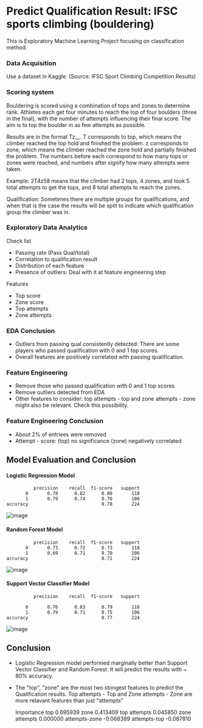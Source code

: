 # Predict Qualification Result: IFSC sports climbing (bouldering)

This is Exploratory Machine Learning Project focusing on classification method.

### Data Acquisition
Use a dataset in Kaggle. (Source: IFSC Sport Climbing Competition Results)

### Scoring system
Bouldering is scored using a combination of tops and zones to determine rank. Athletes each get four minutes to reach the top of four boulders (three in the final), with the number of attempts influencing their final score. The aim is to top the boulder in as few attempts as possible.

Results are in the format Tz__. T corresponds to top, which means the climber reached the top hold and finished the problem. z corresponds to zone, which means the climber reached the zone hold and partially finished the problem. The numbers before each correspond to how many tops or zones were reached, and numbers after signify how many attempts were taken.

Example: 2T4z58 means that the climber had 2 tops, 4 zones, and took 5 total attempts to get the tops, and 8 total attempts to reach the zones.

Qualification: Sometimes there are multiple groups for qualifications, and when that is the case the results will be split to indicate which qualification group the climber was in.

### Exploratory Data Analytics
Check list
* Passing rate (Pass Qual/total)
* Correlation to qualification result
* Distribution of each feature
* Presence of outliers: Deal with it at feature engineering step

Features
* Top score
* Zone score
* Top attempts
* Zone attempts

### EDA Conclusion
* Outliers from passing qual consistently detected: There are some players who passed qualification with 0 and 1 top scores.
* Overall features are positively correlated with passing qualification.

### Feature Engineering
* Remove those who passed qualification with 0 and 1 top scores
* Remove outliers detected from EDA
* Other features to consider: top attempts - top and zone attempts - zone might also be relevant. Check this possibility.

### Feature Engineering Conclusion
* About 2% of entriees were removed
* Attempt - score: (top) no significance (zone) negatively correlated

## Model Evaluation and Conclusion

#### Logistic Regression Model

              precision    recall  f1-score   support
           0       0.78      0.82      0.80       118
           1       0.79      0.74      0.76       106
    accuracy                           0.78       224

![image](https://user-images.githubusercontent.com/109259233/180701267-8d8ae20b-1500-4a65-bbea-d0c1196b8fb8.png)


#### Random Forest Model
              precision    recall  f1-score   support
           0       0.73      0.72      0.73       118
           1       0.69      0.71      0.70       106
    accuracy                           0.71       224

![image](https://user-images.githubusercontent.com/109259233/180701278-0de629ec-e39a-4af1-a650-7d90517f9d02.png)


#### Support Vector Classifier Model
              precision    recall  f1-score   support

           0       0.76      0.83      0.79       118
           1       0.79      0.71      0.75       106
    accuracy                           0.77       224

![image](https://user-images.githubusercontent.com/109259233/180701299-772f9f17-acac-48ba-9ca2-a15e4802cc0c.png)


## Conclusion
* Logistic Regression model performed marginally better than Support Vector Classifier and Random Forest. It will predict the results with ~ 80% accuracy.
* The "top", "zone" are the most two stongest features to predict the Qualification results. Top attempts - Top and Zone attempts - Zone are more relavant features than just "attempts"

	Importance
top	0.695939
zone	0.413409
top attempts	0.045850
zone attempts	0.000000
attempts-zone	-0.068389
attempts-top	-0.087810
